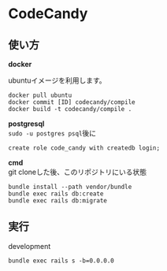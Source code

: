 # CodeCandy

## 使い方
__docker__
  
ubuntuイメージを利用します。
```
docker pull ubuntu
docker commit [ID] codecandy/compile
docker build -t codecandy/compile .
```
__postgresql__  
`sudo -u postgres psql`後に
```
create role code_candy with createdb login;
```
__cmd__  
git cloneした後、このリポジトリにいる状態
```
bundle install --path vendor/bundle
bundle exec rails db:create
bundle exec rails db:migrate
```

## 実行
development
```
bundle exec rails s -b=0.0.0.0
```
